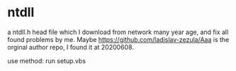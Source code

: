 # ntdll
a ntdll.h head file which I download from network many year age, and fix all found problems by me.
Maybe https://github.com/ladislav-zezula/Aaa is the orginal author repo, I found it at 20200608.

use method: run setup.vbs
